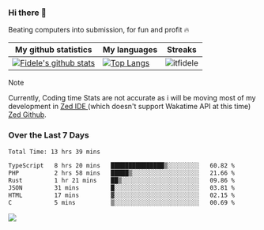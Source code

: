 ### Hi there 👋
<p>Beating computers into submission, for fun and profit 🔥</p>

|My github statistics|My languages|Streaks|
|-|-|-|
|[![Fidele's github stats](https://github-readme-stats.vercel.app/api?username=itfidele&count_private=true&show_icons=true&theme=dark&hide_title=true)](https://github.com/itfidele)|[![Top Langs](https://github-readme-stats.vercel.app/api/top-langs/?username=itfidele&show_icons=true&langs_count=8&theme=dark&layout=compact&hide_title=true)](https://github.com/itfidele)|![itfidele](https://github-readme-streak-stats.herokuapp.com/?user=itfidele&theme=dark)

> [!NOTE]  
> Currently, Coding time Stats are not accurate as i will be moving most of my development in <a href="https://zed.dev" target="_blank"> Zed IDE </a> (which doesn't support Wakatime API at this time) <a href="https://github.com/zed-industries/zed">Zed Github</a>.

### Over the Last 7 Days
<!--START_SECTION:waka-->

```txt
Total Time: 13 hrs 39 mins

TypeScript   8 hrs 20 mins   ███████████████▒░░░░░░░░░   60.82 %
PHP          2 hrs 58 mins   █████▒░░░░░░░░░░░░░░░░░░░   21.66 %
Rust         1 hr 21 mins    ██▒░░░░░░░░░░░░░░░░░░░░░░   09.86 %
JSON         31 mins         █░░░░░░░░░░░░░░░░░░░░░░░░   03.81 %
HTML         17 mins         ▓░░░░░░░░░░░░░░░░░░░░░░░░   02.15 %
C            5 mins          ▒░░░░░░░░░░░░░░░░░░░░░░░░   00.69 %
```

<!--END_SECTION:waka-->



![](https://komarev.com/ghpvc/?username=itfidele)
